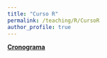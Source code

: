 ```yaml
---
title: "Curso R"
permalink: /teaching/R/CursoR
author_profile: true
---
```


<b>[Cronograma](http://fjnovais.github.io/teaching/R/Cronograma)</b>

